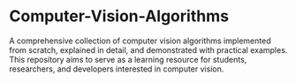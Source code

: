 # Computer-Vision-Algorithms
A comprehensive collection of computer vision algorithms implemented from scratch, explained in detail, and demonstrated with practical examples. This repository aims to serve as a learning resource for students, researchers, and developers interested in computer vision.
